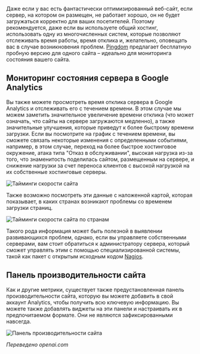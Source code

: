 <!-- Filename: Monitoring_Server_Health / Display title: Мониторинг состояния сервера -->

Даже если у вас есть фантастически оптимизированный веб-сайт, если сервер, на котором он размещен, не работает хорошо, он не будет загружаться корректно для ваших посетителей. Поэтому рекомендуется, даже если вы используете общий хостинг, использовать одну из многочисленных систем, которые позволяют отслеживать время работы, время отклика и, желательно, оповещать вас в случае возникновения проблем. [Pingdom](https://www.pingdom.com/) предлагает бесплатную пробную версию для одного сайта – идеально для мониторинга состояния вашего сайта.
## Мониторинг состояния сервера в Google Analytics

Вы также можете просмотреть время отклика сервера в Google Analytics и отслеживать его с течением времени. В этом случае мы можем заметить значительное увеличение времени отклика (что может означать, что сайты на сервере загружаются медленно), а также значительные улучшения, которые приведут к более быстрому времени загрузки. Если вы посмотрите на график с течением времени, вы сможете связать некоторые изменения с определенными событиями, например, в этом случае, переход на более быстрое хостинговое окружение, атака типа "Отказ в обслуживании", высокая нагрузка из-за того, что знаменитость поделилась сайтом, размещенным на сервере, и снижение нагрузки за счет переноса клиентов с высокой нагрузкой на их собственные хостинговые серверы.

![Тайминги скорости сайта](../../../en/images/performance/monitoring-site-speed.png)

Также возможно посмотреть эти данные с наложенной картой, которая показывает, в каких странах возникают проблемы со временем загрузки страниц.

![Тайминги скорости сайта по странам](../../../en/images/performance/monitoring-site-speed-by-country.png)

Такого рода информация может быть полезной в выявлении развивающихся проблем, однако, если вы управляете собственными серверами, вам стоит обратиться к администратору сервера, который сможет управлять этим с помощью специализированной системы, такой как пакет с открытым исходным кодом [Nagios](https://www.nagios.org/).

## Панель производительности сайта

Как и другие метрики, существует также предустановленная панель производительности сайта, которую вы можете добавить в свой аккаунт Analytics, чтобы получить всю ключевую информацию. Вы можете также добавлять виджеты на эти панели и настраивать их в предпочитаемом формате. Они не являются зафиксированными навсегда.

![Панель производительности сайта](../../../en/images/performance/performance-dashboard.png)

*Переведено openai.com*

